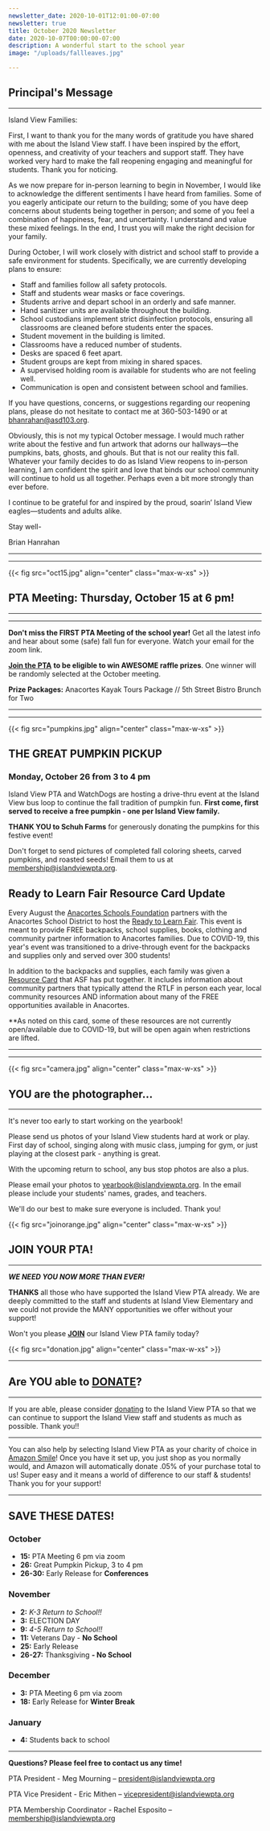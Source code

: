 ```yaml
---
newsletter_date: 2020-10-01T12:01:00-07:00
newsletter: true
title: October 2020 Newsletter
date: 2020-10-07T00:00:00-07:00
description: A wonderful start to the school year
image: "/uploads/fallleaves.jpg"

---
```

## Principal's Message

***

Island View Families:

First, I want to thank you for the many words of gratitude you have shared with me about the Island View staff. I have been inspired by the effort, openness, and creativity of your teachers and support staff. They have worked very hard to make the fall reopening engaging and meaningful for students. Thank you for noticing.

As we now prepare for in-person learning to begin in November, I would like to acknowledge the different sentiments I have heard from families. Some of you eagerly anticipate our return to the building; some of you have deep concerns about students being together in person; and some of you feel a combination of happiness, fear, and uncertainty. I understand and value these mixed feelings. In the end, I trust you will make the right decision for your family.

During October, I will work closely with district and school staff to provide a safe environment for students. Specifically, we are currently developing plans to ensure:

* Staff and families follow all safety protocols.
* Staff and students wear masks or face coverings.
* Students arrive and depart school in an orderly and safe manner.
* Hand sanitizer units are available throughout the building.
* School custodians implement strict disinfection protocols, ensuring all classrooms are cleaned before students enter the spaces.
* Student movement in the building is limited.
* Classrooms have a reduced number of students.
* Desks are spaced 6 feet apart.
* Student groups are kept from mixing in shared spaces.
* A supervised holding room is available for students who are not feeling well.
* Communication is open and consistent between school and families.

If you have questions, concerns, or suggestions regarding our reopening plans, please do not hesitate to contact me at 360-503-1490 or at [bhanrahan@asd103.org](mailto:bhanrahan@asd103.org).

Obviously, this is not my typical October message. I would much rather write about the festive and fun artwork that adorns our hallways—the pumpkins, bats, ghosts, and ghouls. But that is not our reality this fall. Whatever your family decides to do as Island View reopens to in-person learning, I am confident the spirit and love that binds our school community will continue to hold us all together. Perhaps even a bit more strongly than ever before.

I continue to be grateful for and inspired by the proud, soarin’ Island View eagles—students and adults alike.

Stay well-

Brian Hanrahan

***

***

{{< fig src="oct15.jpg" align="center" class="max-w-xs" >}}

## PTA Meeting: Thursday, October 15 at 6 pm!

***

***

**Don't miss the FIRST PTA Meeting of the school year!** Get all the latest info and hear about some (safe) fall fun for everyone.  Watch your email for the zoom link.

[**Join the PTA**](https://www.islandviewpta.org/membership) **to be eligible to win AWESOME raffle prizes**. One winner will be randomly selected at the October meeting.

**Prize Packages:** Anacortes Kayak Tours Package // 5th Street Bistro Brunch for Two

***

***

{{< fig src="pumpkins.jpg" align="center" class="max-w-xs" >}}

## THE GREAT PUMPKIN PICKUP

### Monday, October 26 from 3 to 4 pm

Island View PTA and WatchDogs are hosting a drive-thru event at the Island View bus loop to continue the fall tradition of pumpkin fun. **First come, first served to receive a free pumpkin - one per Island View family.**

**THANK YOU to Schuh Farms** for generously donating the pumpkins for this festive event!

Don't forget to send pictures of completed fall coloring sheets, carved pumpkins, and roasted seeds! Email them to us at [membership@islandviewpta.org](membership@islandviewpta.org).

## Ready to Learn Fair Resource Card Update

Every August the [Anacortes Schools Foundation](https://asfkids.org/) partners with the Anacortes School District to host the [Ready to Learn Fair](https://asfkids.org/events/ready-to-learn-fair.html). This event is meant to provide FREE backpacks, school supplies, books, clothing and community partner information to Anacortes families. Due to COVID-19, this year's event was transitioned to a drive-through event for the backpacks and supplies only and served over 300 students!

In addition to the backpacks and supplies, each family was given a [Resource Card](https://www.facebook.com/asfkids/photos/pcb.963986520694576/963981304028431/) that ASF has put together. It includes information about community partners that typically attend the RTLF in person each year, local community resources AND information about many of the FREE opportunities available in Anacortes.

\**As noted on this card, some of these resources are not currently open/available due to COVID-19, but will be open again when restrictions are lifted.

***

***

{{< fig src="camera.jpg" align="center" class="max-w-xs" >}}

## YOU are the photographer...

***

It's never too early to start working on the yearbook!

Please send us photos of your Island View students hard at work or play. First day of school, singing along with music class, jumping for gym, or just playing at the closest park - anything is great.

With the upcoming return to school, any bus stop photos are also a plus.

Please email your photos to [yearbook@islandviewpta.org](mailto:yearbook@islandviewpta.org). In the email please include your students' names, grades, and teachers.

We'll do our best to make sure everyone is included. Thank you!

{{< fig src="joinorange.jpg" align="center" class="max-w-xs" >}}

## JOIN YOUR PTA!

***

**_WE NEED YOU NOW MORE THAN EVER!_**

**THANKS** all those who have supported the Island View PTA already. We are deeply committed to the staff and students at Island View Elementary and we could not provide the MANY opportunities we offer without your support!

Won't you please [**JOIN**](https://www.islandviewpta.org/membership) our Island View PTA family today?

{{< fig src="donation.jpg" align="center" class="max-w-xs" >}}

***

## Are YOU able to [**DONATE**](https://www.islandviewpta.org/donate)?

***

If you are able, please consider [donating](https://www.islandviewpta.org/donate) to the Island View PTA so that we can continue to support the Island View staff and students as much as possible. Thank you!!

***

You can also help by selecting Island View PTA as your charity of choice in [Amazon Smile](https://smile.amazon.com "Amazon Smile")! Once you have it set up, you just shop as you normally would, and Amazon will automatically donate .05% of your purchase total to us! Super easy and it means a world of difference to our staff & students! Thank you for your support!

***

## SAVE THESE DATES!

### October

* **15:** PTA Meeting 6 pm via zoom
* **26:** Great Pumpkin Pickup, 3 to 4 pm
* **26-30:** Early Release for **Conferences**

### November

* **2:** _K-3 Return to School!!_
* **3:** ELECTION DAY
* **9:** _4-5 Return to School!!_
* **11:** Veterans Day - **No School**
* **25:** Early Release
* **26-27:** Thanksgiving **- No School**

### December

* **3:** PTA Meeting 6 pm via zoom
* **18:** Early Release for **Winter Break**

### January

* **4:** Students back to school

***

**Questions? Please feel free to contact us any time!**

PTA President - Meg Mourning – [president@islandviewpta.org](mailto:president@islandviewpta.org)

PTA Vice President - Eric Mithen – [vicepresident@islandviewpta.org](mailto:vicepresident@islandviewpta.org)

PTA Membership Coordinator - Rachel Esposito – [membership@islandviewpta.org](mailto:membership@islandviewpta.org)